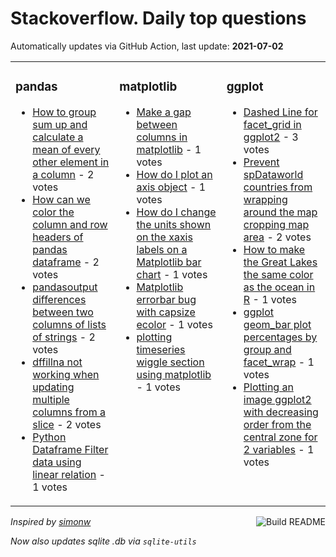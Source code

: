 # Stackoverflow. Daily top questions 

Automatically updates via GitHub Action, last update: **<!-- date starts -->2021-07-02<!-- date ends -->**


<table><tr><td valign="top" width="33%">

### pandas
<!-- pandas starts -->
* [How to group sum up and calculate a mean of every other element in a column](https://stackoverflow.com/questions/68222213/how-to-group-sum-up-and-calculate-a-mean-of-every-other-element-in-a-column) - 2 votes
* [How can we color the column and row headers of pandas dataframe](https://stackoverflow.com/questions/68226414/how-can-we-color-the-column-and-row-headers-of-pandas-dataframe) - 2 votes
* [pandasoutput differences between two columns of lists of strings](https://stackoverflow.com/questions/68224138/pandasoutput-differences-between-two-columns-of-lists-of-strings) - 2 votes
* [dffillna not working when updating multiple columns from a slice](https://stackoverflow.com/questions/68219878/df-fillna-not-working-when-updating-multiple-columns-from-a-slice) - 2 votes
* [Python Dataframe Filter data using linear relation](https://stackoverflow.com/questions/68229245/python-dataframe-filter-data-using-linear-relation) - 1 votes
<!-- pandas ends -->
</td><td valign="top" width="34%">


### matplotlib
<!-- matplotlib starts -->
* [Make a gap between columns in matplotlib](https://stackoverflow.com/questions/68224375/make-a-gap-between-columns-in-matplotlib) - 1 votes
* [How do I plot an axis object](https://stackoverflow.com/questions/68223904/how-do-i-plot-an-axis-object) - 1 votes
* [How do I change the units shown on the xaxis labels on a Matplotlib bar chart](https://stackoverflow.com/questions/68229366/how-do-i-change-the-units-shown-on-the-x-axis-labels-on-a-matplotlib-bar-chart) - 1 votes
* [Matplotlib errorbar bug with capsize  ecolor](https://stackoverflow.com/questions/68224576/matplotlib-errorbar-bug-with-capsize-ecolor) - 1 votes
* [plotting timeseries wiggle section using matplotlib](https://stackoverflow.com/questions/68220743/plotting-timeseries-wiggle-section-using-matplotlib) - 1 votes
<!-- matplotlib ends -->
</td><td valign="top" width="34%">


### ggplot
<!-- ggplot2 starts -->
* [Dashed Line for facet_grid in ggplot2](https://stackoverflow.com/questions/68223747/dashed-line-for-facet-grid-in-ggplot2) - 3 votes
* [Prevent spDataworld countries from wrapping around the map  cropping map area](https://stackoverflow.com/questions/68224036/prevent-spdataworld-countries-from-wrapping-around-the-map-cropping-map-area) - 2 votes
* [How to make the Great Lakes the same color as the ocean in R](https://stackoverflow.com/questions/68219487/how-to-make-the-great-lakes-the-same-color-as-the-ocean-in-r) - 1 votes
* [ggplot geom_bar plot percentages by group and facet_wrap](https://stackoverflow.com/questions/68227541/ggplot-geom-bar-plot-percentages-by-group-and-facet-wrap) - 1 votes
* [Plotting an image ggplot2 with decreasing order from the central zone for 2 variables](https://stackoverflow.com/questions/68223517/plotting-an-image-ggplot2-with-decreasing-order-from-the-central-zone-for-2-va) - 1 votes
<!-- ggplot2 ends -->
</td></tr></table>

<a href="https://github.com/hp0404/hp0404/actions"><img src="https://github.com/hp0404/hp0404/workflows/Build%20README/badge.svg" align="right" alt="Build README"></a> <p>*Inspired by  [simonw](https://github.com/simonw/simonw)*</p> <p> *Now also updates sqlite .db via `sqlite-utils`* </p>
